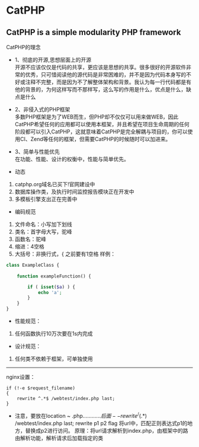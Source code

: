 CatPHP
======

CatPHP is a simple modularity PHP framework
------
CatPHP的理念

- 1、彻底的开源,思想层面上的开源<br>
开源不应该仅仅是代码的共享，更应该是思想的共享。很多很好的开源软件非常的优秀，只可惜阅读他的源代码是非常困难的，并不是因为代码本身写的不好或注释不完整，而是因为不了解整体架构和背景。我认为每一行代码都是有他的背景的，为何这样写而不那样写，这么写的作用是什么，优点是什么，缺点是什么

- 2、非侵入式的PHP框架<br>
多数PHP框架是为了WEB而生，但PHP却不仅仅可以用来做WEB，因此CatPHP希望任何的应用都可以使用本框架，并且希望在项目生命周期的任何阶段都可以引入CatPHP，这就意味着CatPHP是完全解耦与项目的，你可以使用CI、Zend等任何的框架，但需要CatPHP的时候随时可以加进来。


- 3、简单与性能优先<br>
在功能、性能、设计的权衡中，性能与简单优先。

- 动态
1. catphp.org域名已买下!官网建设中
2. 数据库操作类，及执行时间监控报告模块正在开发中
3. 多模板引擎支出正在完善中

- 编码规范
1. 文件命名：小写加下划线
2. 类名：首字母大写，驼峰
3. 函数名：驼峰
4. 缩进：4空格
5. 大括号：非换行式，{ 之前要有1空格
样例：
```php
class ExampleClass {
    
    function exampleFunction() {

        if ( isset($a) ) {
            echo 'a';
        }
    }
}


```


- 性能规范：
1. 任何函数执行10万次要在1s内完成

- 设计规范：
1. 任何类不依赖于框架，可单独使用


----------
nginx设置：
```
if (!-e $request_filename) 
{
    rewrite ^.*$ /webtest/index.php last;
}
```
- 注意，要放在location ~ \.php${............}后面
--rewrite ^/(.*)$ /webtest/index.php last;
rewrite p1 p2 flag
将url中，匹配正则表达式p1的地方，替换成p2进行访问。
原理：将url请求解析到index.php，由框架中的路由解析功能，解析请求后加载指定的类


